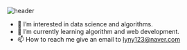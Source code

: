 ![header](https://capsule-render.vercel.app/api?type=wave&color=auto&height=300&section=header&text=sohyundoh%20&fontSize=90)

- 👀 I’m interested in data science and algorithms.
- 🌱 I’m currently learning algorithm and web development. 
- 📫 How to reach me give an email to lyny123@naver.com

<!---
sohyundoh/sohyundoh is a ✨ special ✨ repository because its `README.md` (this file) appears on your GitHub profile.
You can click the Preview link to take a look at your changes.
--->
